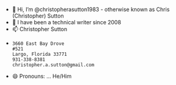 - 👋 Hi, I’m @christopherasutton1983 - otherwise known as Chris (Christopher) Sutton 
- 👀 I have been a technical writer since 2008
- 📫 Christopher Sutton
-     3660 East Bay Drove
      #521
      Largo, Florida 33771
      931-338-8381
      christopher.a.sutton@gmail.com
- 😄 Pronouns: ... He/Him

<!---
christopherasutton1983/christopherasutton1983 is a ✨ special ✨ repository because its `README.md` (this file) appears on your GitHub profile.
You can click the Preview link to take a look at your changes.
--->
